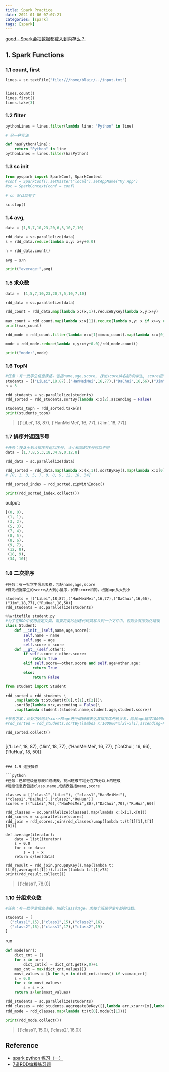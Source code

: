 ```yaml
---
title: Spark Practice
date: 2021-01-06 07:07:21
categories: [spark]
tags: [spark]
---
```


<!--{% image "/images/spark/spark-summary-logo.jpg", width="500px", alt="" %}
-->

[good - Spark会把数据都载入到内存么？](https://www.jianshu.com/p/b70fe63a77a8)

<!-- more -->

## 1. Spark Functions

### 1.1 count, first

```python
lines.= sc.textFile("file:///home/blair/../input.txt")


lines.count()
lines.first()
lines.take(3)
```

### 1.2 filter

```python
pythonLines = lines.filter(lambda line: "Python" in line)

# 另一种写法

def hasPython(line):
    return "Python" in line
pythonLines = lines.filter(hasPython)
```

### 1.3 sc init

```python
from pyspark import SparkConf, SparkContext
#conf = SparkConf().setMaster("local").setAppName("My App")
#sc = SparkContext(conf = conf)

# sc 默认就有了

sc.stop()
```

### 1.4 avg, 

```python
data = [1,5,7,10,23,20,6,5,10,7,10]

rdd_data = sc.parallelize(data)
s = rdd_data.reduce(lambda x,y: x+y+0.0)

n = rdd_data.count()

avg = s/n

print("average:",avg)
```

### 1.5 求众数

```python
data =  [1,5,7,10,23,20,7,5,10,7,10]

rdd_data = sc.parallelize(data)

rdd_count = rdd_data.map(lambda x:(x,1)).reduceByKey(lambda x,y:x+y)

max_count = rdd_count.map(lambda x:x[1]).reduce(lambda x,y: x if x>=y else y)
print(max_count)

rdd_mode = rdd_count.filter(lambda x:x[1]==max_count).map(lambda x:x[0])

mode = rdd_mode.reduce(lambda x,y:x+y+0.0)/rdd_mode.count()

print("mode:",mode)
```

### 1.6 TopN

```python
#任务：有一批学生信息表格，包括name,age,score, 找出score排名前3的学生, score相同可以任取
students = [("LiLei",18,87),("HanMeiMei",16,77),("DaChui",16,66),("Jim",18,77),("RuHua",18,50)]
n = 3

rdd_students = sc.parallelize(students)
rdd_sorted = rdd_students.sortBy(lambda x:x[2],ascending = False)

students_topn = rdd_sorted.take(n)
print(students_topn)
```

> [('LiLei', 18, 87), ('HanMeiMei', 16, 77), ('Jim', 18, 77)]

### 1.7 排序并返回序号

```python
#任务：按从小到大排序并返回序号, 大小相同的序号可以不同
data = [1,7,8,5,3,18,34,9,0,12,8]

rdd_data = sc.parallelize(data)

rdd_sorted = rdd_data.map(lambda x:(x,1)).sortByKey().map(lambda x:x[0]) 
# [0, 1, 3, 5, 7, 8, 8, 9, 12, 18, 34]

rdd_sorted_index = rdd_sorted.zipWithIndex()

print(rdd_sorted_index.collect())
```

output:

```python
[(0, 0),
 (1, 1),
 (3, 2),
 (5, 3),
 (7, 4),
 (8, 5),
 (8, 6),
 (9, 7),
 (12, 8),
 (18, 9),
 (34, 10)]
```

### 1.8 二次排序

```
#任务：有一批学生信息表格，包括name,age,score
#首先根据学生的score从大到小排序，如果score相同，根据age从大到小

students = [("LiLei",18,87),("HanMeiMei",16,77),("DaChui",16,66),("Jim",18,77),("RuHua",18,50)]
rdd_students = sc.parallelize(students)
```

```python
%%writefile student.py
#为了在RDD中使用自定义类，需要将类的创建代码其写入到一个文件中，否则会有序列化错误
class Student:
    def __init__(self,name,age,score):
        self.name = name
        self.age = age
        self.score = score
    def __gt__(self,other):
        if self.score > other.score:
            return True
        elif self.score==other.score and self.age>other.age:
            return True
        else:
            return False
```

```python
from student import Student

rdd_sorted = rdd_students \
    .map(lambda t:Student(t[0],t[1],t[2]))\
    .sortBy(lambda x:x,ascending = False)\
    .map(lambda student:(student.name,student.age,student.score))

#参考方案：此处巧妙地对score和age进行编码来表达其排序优先级关系，除非age超过100000，以下逻辑无错误。
#rdd_sorted = rdd_students.sortBy(lambda x:100000*x[2]+x[1],ascending=False)

rdd_sorted.collect()
```

> ```
[('LiLei', 18, 87),
 ('Jim', 18, 77),
 ('HanMeiMei', 16, 77),
 ('DaChui', 16, 66),
 ('RuHua', 18, 50)]
```

### 1.9 连接操作

```python
#任务：已知班级信息表和成绩表，找出班级平均分在75分以上的班级
#班级信息表包括class,name,成绩表包括name,score

classes = [("class1","LiLei"), ("class1","HanMeiMei"),("class2","DaChui"),("class2","RuHua")]
scores = [("LiLei",76),("HanMeiMei",80),("DaChui",70),("RuHua",60)]

rdd_classes = sc.parallelize(classes).map(lambda x:(x[1],x[0]))
rdd_scores = sc.parallelize(scores)
rdd_join = rdd_scores.join(rdd_classes).map(lambda t:(t[1][1],t[1][0]))

def average(iterator):
    data = list(iterator)
    s = 0.0
    for x in data:
        s = s + x
    return s/len(data)

rdd_result = rdd_join.groupByKey().map(lambda t:(t[0],average(t[1]))).filter(lambda t:t[1]>75)
print(rdd_result.collect())
```

> [('class1', 78.0)]

### 1.10 分组求众数

```python
#任务：有一批学生信息表格，包括class和age。求每个班级学生年龄的众数。

students = [
  ("class1",15),("class1",15),("class2",16),
  ("class2",16),("class1",17),("class2",19)
]
```

run

```python
def mode(arr):
    dict_cnt = {}
    for x in arr:
        dict_cnt[x] = dict_cnt.get(x,0)+1
    max_cnt = max(dict_cnt.values())
    most_values = [k for k,v in dict_cnt.items() if v==max_cnt]
    s = 0.0
    for x in most_values:
        s = s + x
    return s/len(most_values)

rdd_students = sc.parallelize(students)
rdd_classes = rdd_students.aggregateByKey([],lambda arr,x:arr+[x],lambda arr1,arr2:arr1+arr2)
rdd_mode = rdd_classes.map(lambda t:(t[0],mode(t[1])))

print(rdd_mode.collect())
```

> [('class1', 15.0), ('class2', 16.0)]

## Reference

- [spark python 练习（一）](https://blog.csdn.net/Anne999/article/details/70157538)
- [7道RDD编程练习题](https://my.oschina.net/u/4592076/blog/4869988)
